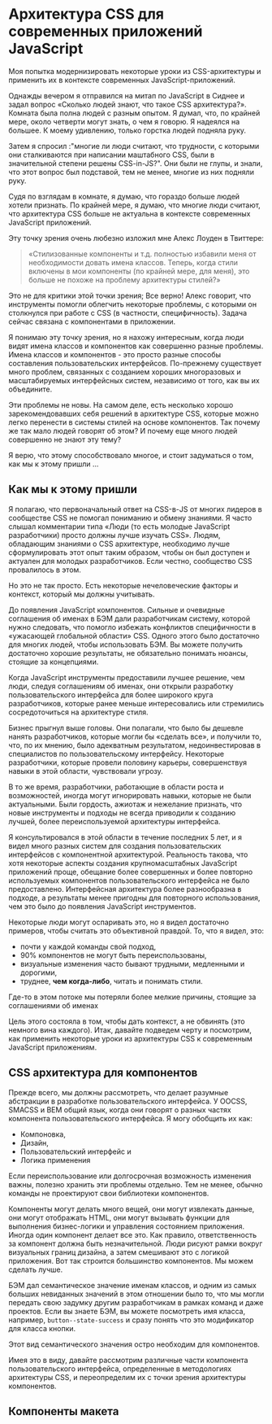 # Архитектура CSS для современных приложений JavaScript

Моя попытка модернизировать некоторые уроки из CSS-архитектуры и применить их в контексте современных JavaScript-приложений.

Однажды вечером я отправился на митап по JavaScript в Сиднее и задал вопрос «Сколько людей знают, что такое CSS архитектура?». Комната была полна людей с разным опытом. Я думал, что, по крайней мере, около четверти могут знать, о чем я говорю. Я надеялся на большее. К моему удивлению, только горстка людей подняла руку.

Затем я спросил :"многие ли люди считают, что трудности, с которыми они сталкиваются при написании маштабного CSS, были в значительной степени решены CSS-in-JS?". Они были не глупы, и знали, что этот вопрос был подставой, тем не менее, многие из них подняли руку.

Судя по взглядам в комнате, я думаю, что гораздо больше людей хотели признать. По крайней мере, я думаю, что многие люди считают, что архитектура CSS больше не актуальна в контексте современных JavaScript приложений.

Эту точку зрения очень любезно изложил мне Алекс Лоуден в Твиттере:
> «Стилизованные компоненты и т.д. полностью избавили меня от необходимости довать имена классов. Теперь, когда стили включены в мои компоненты (по крайней мере, для меня), это больше не похоже на проблему архитектуры стилей?»

Это не для критики этой точки зрения; Все верно! Алекс говорит, что инструменты помогли облегчить некоторые проблемы, с которыми он столкнулся при работе с CSS (в частности, специфичность). Задача сейчас связана с компонентами в приложении.

Я понимаю эту точку зрения, но я нахожу интересным, когда люди видят имена классов и компонентов как совершенно разные проблемы. Имена классов и компонентов - это просто разные способы составления пользовательских интерфейсов. По-прежнему существует много проблем, связанных с созданием хороших многоразовых и масштабируемых интерфейсных систем, независимо от того, как вы их объедините.

Эти проблемы не новы. На самом деле, есть несколько хорошо зарекомендовавших себя решений в архитектуре CSS, которые можно легко перенести в системы стилей на основе компонентов. Так почему же так мало людей говорят об этом? И почему еще много людей совершенно не знают эту тему?

Я верю, что этому способствовало многое, и стоит задуматься о том, как мы к этому пришли ...

## Как мы к этому пришли

Я полагаю, что первоначальный ответ на CSS-в-JS от многих лидеров в сообществе CSS не помогал пониманию и обмену знаниями. Я часто слышал комментарии типа «Люди (то есть молодые JavaScript разработчики) просто должны лучше изучать CSS». Людям, обладающим знаниями о CSS архитектуре, необходимо лучше сформулировать этот опыт таким образом, чтобы он был доступен и актуален для молодых разработчиков. Если честно, сообщество CSS провалилось в этом.

Но это не так просто. Есть некоторые нечеловеческие факторы и контекст, который мы должны учитывать.

До появления JavaScript компонентов. Сильные и очевидные соглашения об именах в БЭМ дали разработчикам систему, которой нужно следовать, что помогло избежать конфликтов специфичности в «ужасающей глобальной области» CSS. Одного этого было достаточно для многих людей, чтобы использовать БЭМ. Вы можете получить достаточно хорошие результаты, не обязательно понимать нюансы, стоящие за концепциями.

Когда JavaScript инструменты предоставили лучшее решение, чем люди, следуя соглашениям об именах, они открыли разработку пользовательского интерфейса для более широкого круга разработчиков, которые ранее меньше интересовались или стремились сосредоточиться на архитектуре стиля.

Бизнес прыгнул выше головы. Они полагали, что было бы дешевле нанять разработчиков, которые могли бы «сделать все», и получили то, что, по их мнению, было адекватным результатом, недоинвестировав в специалистов по пользовательскому интерфейсу. Некоторые разработчики, которые провели половину карьеры, совершенствуя навыки в этой области, чувствовали угрозу.

В то же время, разработчики, работающие в области роста и возможностей, иногда могут игнорировать навыки, которые не были актуальными. Были гордость, ажиотаж и нежелание признать, что новые инструменты и подходы не всегда приводили к созданию лучшей, более переиспользуемой архитектуры интерфейса.

Я консультировался в этой области в течение последних 5 лет, и я видел много разных систем для создания пользовательских интерфейсов с компонентной архитектурой. Реальность такова, что хотя некоторые аспекты создания крупномасштабных JavaScript приложений проще, обещание более совершенных и более повторно используемых компонентов пользовательского интерфейса не было предоставлено. Интерфейсная архитектура более разнообразна в подходе, а результаты менее пригодны для повторного использования, чем это было до появления JavaScript инструментов.

Некоторые люди могут оспаривать это, но я видел достаточно примеров, чтобы считать это объективной правдой. То, что я видел, это:

* почти у каждой команды свой подход,
* 90% компонентов не могут быть переиспользованы,
* визуальные изменения часто бывают трудными, медленными и дорогими,
* труднее, **чем когда-либо**, читать и понимать стили.

Где-то в этом потоке мы потеряли более мелкие причины, стоящие за соглашениями об именах

Цель этого состояла в том, чтобы дать контекст, а не обвинять (это немного вина каждого). Итак, давайте подведем черту и посмотрим, как применить некоторые уроки из архитектуры CSS к современным JavaScript приложениям.

## CSS архитектура для компонентов

Прежде всего, мы должны рассмотреть, что делает разумные абстракции в разработке пользовательского интерфейса. У OOCSS, SMACSS и BEM общий язык, когда они говорят о разных частях компонента пользовательского интерфейса. Я могу обобщить их как:

* Компоновка,
* Дизайн,
* Пользовательский интерфейс и
* Логика применения

Если переиспользование или долгосрочная возможность изменения важны, полезно хранить эти проблемы отдельно. Тем не менее, обычно команды не проектируют свои библиотеки компонентов.

Компоненты могут делать много вещей, они могут извлекать данные, они могут отображать HTML, они могут вызывать функции для выполнения бизнес-логики и управления состоянием приложения. Иногда один компонент делает все это. Как правило, ответственность за компонент должна быть незначительной. Люди рисуют рамки вокруг визуальных границ дизайна, а затем смешивают это с логикой приложения. Вот так строится большинство компонентов. Мы можем сделать лучше.

БЭМ дал семантическое значение именам классов, и одним из самых больших невиданных значений в этом отношении было то, что мы могли  передать свою задумку другим разработчикам в рамках команд и даже проектов. Если вы знаете БЭМ, вы можете посмотреть имя класса, например, `button--state-success` и сразу понять что это модификатор для класса кнопки.

Этот вид семантического значения остро необходим для компонентов.

Имея это в виду, давайте рассмотрим различные части компонента пользовательского интерфейса, определенные в методологиях архитектуры CSS, и переопределим их с точки зрения архитектуры компонентов.

## Компоненты макета
